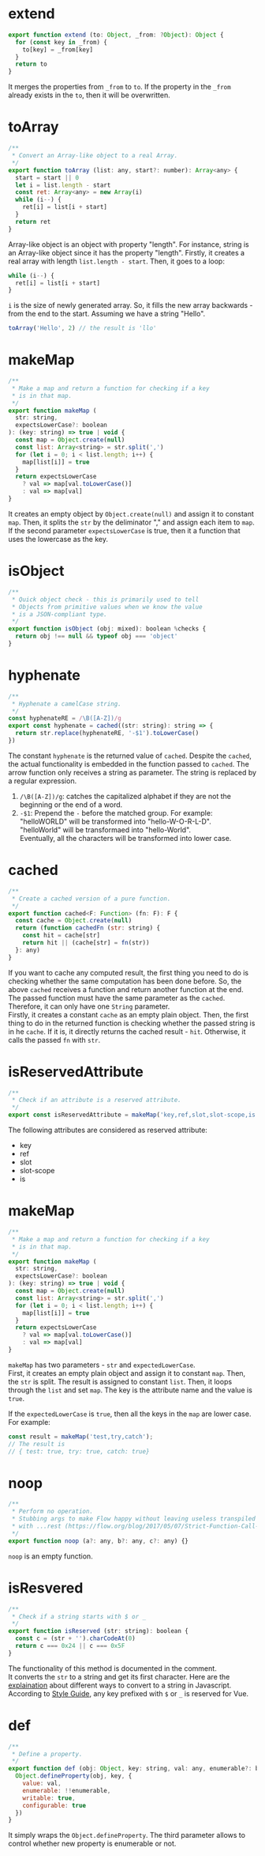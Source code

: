 # extend
```javascript
export function extend (to: Object, _from: ?Object): Object {
  for (const key in _from) {
    to[key] = _from[key]
  }
  return to
}
```
It merges the properties from `_from` to `to`. If the property in the `_from` already exists in the `to`, then it
will be overwritten.

# toArray 
```javascript
/**
 * Convert an Array-like object to a real Array.
 */
export function toArray (list: any, start?: number): Array<any> {
  start = start || 0
  let i = list.length - start
  const ret: Array<any> = new Array(i)
  while (i--) {
    ret[i] = list[i + start]
  }
  return ret
}
```
Array-like object is an object with property "length".
For instance, string is an Array-like object since it has the property "length".
Firstly, it creates a real array with length `list.length - start`.
Then, it goes to a loop:
```javascript
while (i--) {
  ret[i] = list[i + start]
}
```
`i` is the size of newly generated array. So, it fills the new array backwards - from the end to the start.
Assuming we have a string "Hello".
```javascript
toArray('Hello', 2) // the result is 'llo'
``` 
# makeMap
```javascript
/**
 * Make a map and return a function for checking if a key
 * is in that map.
 */
export function makeMap (
  str: string,
  expectsLowerCase?: boolean
): (key: string) => true | void {
  const map = Object.create(null)
  const list: Array<string> = str.split(',')
  for (let i = 0; i < list.length; i++) {
    map[list[i]] = true
  }
  return expectsLowerCase
    ? val => map[val.toLowerCase()]
    : val => map[val]
}
```
It creates an empty object by `Object.create(null)` and assign it to constant `map`.
Then, it splits the `str` by the deliminator "," and assign each item to `map`. 
If the second parameter `expectsLowerCase` is true, then it a function that uses the lowercase as the key.

# isObject
```js
/**
 * Quick object check - this is primarily used to tell
 * Objects from primitive values when we know the value
 * is a JSON-compliant type.
 */
export function isObject (obj: mixed): boolean %checks {
  return obj !== null && typeof obj === 'object'
}
```

# hyphenate
```js
/**
 * Hyphenate a camelCase string.
 */
const hyphenateRE = /\B([A-Z])/g
export const hyphenate = cached((str: string): string => {
  return str.replace(hyphenateRE, '-$1').toLowerCase()
})
```
The constant `hyphenate` is the returned value of `cached`. 
Despite the `cached`, the actual functionality is embedded in the function passed to `cached`.
The arrow function only receives a string as parameter. The string is replaced by a regular expression.
1. `/\B([A-Z])/g`: catches the capitalized alphabet if they are not the beginning or the end of a word.
2. `-$1`: Prepend the `-` before the matched group.
For example:  
"helloWORLD" will be transformed into "hello-W-O-R-L-D".  
"helloWorld" will be transformaed into "hello-World".  
Eventually, all the characters will be transformed into lower case.

# cached
```js
/**
 * Create a cached version of a pure function.
 */
export function cached<F: Function> (fn: F): F {
  const cache = Object.create(null)
  return (function cachedFn (str: string) {
    const hit = cache[str]
    return hit || (cache[str] = fn(str))
  }: any)
}
```
If you want to cache any computed result, the first thing you need to do is checking whether the same computation has been done before. 
So, the above `cached` receives a function and return another function at the end.  
The passed function must have the same parameter as the `cached`. Therefore, it can only have one `String` parameter.  
Firstly, it creates a constant `cache` as an empty plain object. Then, the first thing to do in the returned function is checking whether
the passed string is in he `cache`. If it is, it directly returns the cached result - `hit`. Otherwise, it calls the passed `fn` with `str`.

# isReservedAttribute
```js
/**
 * Check if an attribute is a reserved attribute.
 */
export const isReservedAttribute = makeMap('key,ref,slot,slot-scope,is')
```
The following attributes are considered as reserved attribute:
* key
* ref
* slot
* slot-scope
* is

# makeMap
```js
/**
 * Make a map and return a function for checking if a key
 * is in that map.
 */
export function makeMap (
  str: string,
  expectsLowerCase?: boolean
): (key: string) => true | void {
  const map = Object.create(null)
  const list: Array<string> = str.split(',')
  for (let i = 0; i < list.length; i++) {
    map[list[i]] = true
  }
  return expectsLowerCase
    ? val => map[val.toLowerCase()]
    : val => map[val]
}
```
`makeMap` has two parameters - `str` and `expectedLowerCase`.  
First, it creates an empty plain object and assign it to constant `map`.
Then, the `str` is split. The result is assigned to constant `list`.
Then, it loops through the `list` and set `map`. The key is the attribute name and
the value is `true`.  

If the `expectedLowerCase` is `true`, then all the keys in the `map` are lower case. 
For example:
```js
const result = makeMap('test,try,catch');
// The result is
// { test: true, try: true, catch: true}
```

# noop
```js
/**
 * Perform no operation.
 * Stubbing args to make Flow happy without leaving useless transpiled code
 * with ...rest (https://flow.org/blog/2017/05/07/Strict-Function-Call-Arity/).
 */
export function noop (a?: any, b?: any, c?: any) {}
```
`noop` is an empty function.

# isResvered
```js
/**
 * Check if a string starts with $ or _
 */
export function isReserved (str: string): boolean {
  const c = (str + '').charCodeAt(0)
  return c === 0x24 || c === 0x5F
}
```
The functionality of this method is documented in the comment.  
It converts the `str` to a string and get its first character. 
Here are the [explaination](https://2ality.com/2012/03/converting-to-string.html) about different ways to convert to a string in Javascript.
According to [Style Guide](https://vuejs.org/v2/style-guide/#Private-property-names-essential), any key prefixed with `$` or `_` is reserved for Vue.

# def
```js
/**
 * Define a property.
 */
export function def (obj: Object, key: string, val: any, enumerable?: boolean) {
  Object.defineProperty(obj, key, {
    value: val,
    enumerable: !!enumerable,
    writable: true,
    configurable: true
  })
}
```
It simply wraps the `Object.defineProperty`. The third parameter allows to control whether new property is enumerable or not.